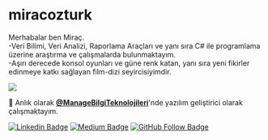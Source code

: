 # miracozturk
Merhabalar ben Miraç.
</br>
-Veri Bilimi, Veri Analizi, Raporlama Araçları ve yanı sıra C# ile programlama üzerine araştırma ve çalışmalarda bulunmaktayım.
</br>
-Aşırı derecede konsol oyunları ve güne renk katan, yanı sıra yeni fikirler edinmeye katkı sağlayan film-dizi seyircisiyimdir.

<img src="https://github.com/miracozturk17/miracozturk/blob/main/images/imitation_game.gif">

🔭 Anlık olarak **[@ManageBilgiTeknolojileri](https://www.manage.com.tr/)**'nde yazılım geliştirici olarak çalışmaktayım.

[![Linkedin Badge](https://img.shields.io/badge/-Linkedin-blue?style=flat&logo=Linkedin&logoColor=white&link=https://www.linkedin.com/in/mira%C3%A7-%C3%B6zt%C3%BCrk-b54268142/)](https://www.linkedin.com/in/mira%C3%A7-%C3%B6zt%C3%BCrk-b54268142/)
[![Medium Badge](https://img.shields.io/badge/-Medium-black?style=flat&logo=Medium&logoColor=white&link=https://medium.com/@mirac-ozturk-sd)](https://medium.com/@mirac-ozturk-sd)
[![GitHub Follow Badge](https://img.shields.io/github/followers/miracozturk17?label=follow&style=social)](https://github.com/miracozturk17)
